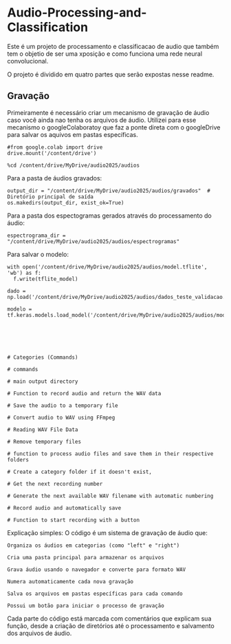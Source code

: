 # Audio-Processing-and-Classification

Este é um projeto de processamento e classificacao de audio que também tem o objetio de ser uma xposição e como funciona uma rede neural convolucional.

O projeto é dividido em quatro partes que serão expostas nesse readme.

## Gravação
Primeiramente é necessário criar um mecanismo de gravação de áudio caso você ainda nao tenha os arquivos de áudio. Utilizei para esse mecanismo o googleColaboratoy que faz a ponte direta com o googleDrive para salvar os aquivos em pastas específicas.

    #from google.colab import drive
    drive.mount('/content/drive')

    %cd /content/drive/MyDrive/audio2025/audios

Para a pasta de áudios gravados:

    output_dir = "/content/drive/MyDrive/audio2025/audios/gravados"  # Diretório principal de saída
    os.makedirs(output_dir, exist_ok=True)

Para a pasta dos espectogramas gerados através do processamento do áudio:

    espectrograma_dir = "/content/drive/MyDrive/audio2025/audios/espectrogramas"

Para salvar o modelo:

    with open('/content/drive/MyDrive/audio2025/audios/model.tflite', 'wb') as f:
      f.write(tflite_model)

    dado = np.load('/content/drive/MyDrive/audio2025/audios/dados_teste_validacao.npz')

    modelo = tf.keras.models.load_model('/content/drive/MyDrive/audio2025/audios/modelo.keras')




    
    
    # Categories (Commands)

    # commands

    # main output directory

    # Function to record audio and return the WAV data

    # Save the audio to a temporary file

    # Convert audio to WAV using FFmpeg

    # Reading WAV File Data

    # Remove temporary files

    # function to process audio files and save them in their respective folders

    # Create a category folder if it doesn't exist,

    # Get the next recording number

    # Generate the next available WAV filename with automatic numbering

    # Record audio and automatically save

    # Function to start recording with a button

Explicação simples:
O código é um sistema de gravação de áudio que:

    Organiza os áudios em categorias (como "left" e "right")

    Cria uma pasta principal para armazenar os arquivos

    Grava áudio usando o navegador e converte para formato WAV

    Numera automaticamente cada nova gravação

    Salva os arquivos em pastas específicas para cada comando

    Possui um botão para iniciar o processo de gravação

Cada parte do código está marcada com comentários que explicam sua função, desde a criação de diretórios até o processamento e salvamento dos arquivos de áudio.

